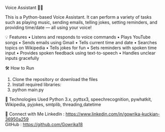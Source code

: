 Voice Assistant 🎤🤖

This is a Python-based Voice Assistant. It can perform a variety of tasks such as playing music, sending emails, telling jokes, setting reminders, and providing time/date — all using your voice!

💡 Features
•	Listens and responds to voice commands
•	Plays YouTube songs
•	Sends emails using Gmail
•	Tells current time and date
•	Searches topics on Wikipedia
•	Tells jokes for fun
•	Sets reminders with spoken time input
•	Provides spoken feedback using text-to-speech
•	Handles unclear inputs gracefully

🛠 How to Run
1. Clone the repository or download the files
2. Install required libraries:
3. python main.py

🧪 Technologies Used
Python 3.x, pyttsx3, speechrecognition, pywhatkit, Wikipedia, pyjokes, smtplib,   threading,datetime

🔗 Connect with Me
LinkedIn : https://www.linkedin.com/in/gowrika-kuckian-36950a259  
GitHub : https://github.com/Gowrika18
